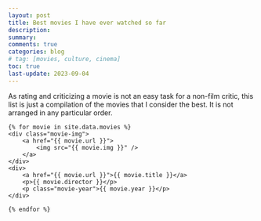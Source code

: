 ```yaml
---
layout: post
title: Best movies I have ever watched so far
description: 
summary: 
comments: true
categories: blog
# tag: [movies, culture, cinema]
toc: true
last-update: 2023-09-04
---
```


As rating and criticizing a movie is not an easy task for a non-film critic, this list is just a compilation of the movies that I consider the best. It is not arranged in any particular order.

<div class="wrapper-movie">

    {% for movie in site.data.movies %}
    <div class="movie-img">
        <a href="{{ movie.url }}">
            <img src="{{ movie.img }}" />
        </a>
    </div>
    <div>
        <a href="{{ movie.url }}">{{ movie.title }}</a>
        <p>{{ movie.director }}</p>
        <p class="movie-year">{{ movie.year }}</p>
    </div>

    {% endfor %}

</div>







